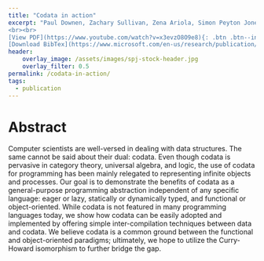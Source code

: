 ```yaml
---
title: "Codata in action"
excerpt: "Paul Downen, Zachary Sullivan, Zena Ariola, Simon Peyton Jones <br><br> Presented at European Symposium on Programming (ESOP'19) <br> Published by Springer
<br><br>
[View PDF](https://www.youtube.com/watch?v=x3evzO8O9e8){: .btn .btn--info ..btn--large}
[Download BibTex](https://www.microsoft.com/en-us/research/publication/type-inference-as-constraint-solving-how-ghcs-type-inference-engine-actually-works/bibtex/){: .btn .btn--info ..btn--large}"
header:
    overlay_image: /assets/images/spj-stock-header.jpg 
    overlay_filter: 0.5
permalink: /codata-in-action/
tags:  
  - publication 
---
```


# Abstract 
Computer scientists are well-versed in dealing with data structures. The same cannot be said about their dual: codata. Even though codata is pervasive in category theory, universal algebra, and logic, the use of codata for programming has been mainly relegated to representing infinite objects and processes. Our goal is to demonstrate the benefits of codata as a general-purpose programming abstraction independent of any specific language: eager or lazy, statically or dynamically typed, and functional or object-oriented. While codata is not featured in many programming languages today, we show how codata can be easily adopted and implemented by offering simple inter-compilation techniques between data and codata. We believe codata is a common ground between the functional and object-oriented paradigms; ultimately, we hope to utilize the Curry-Howard isomorphism to further bridge the gap.


